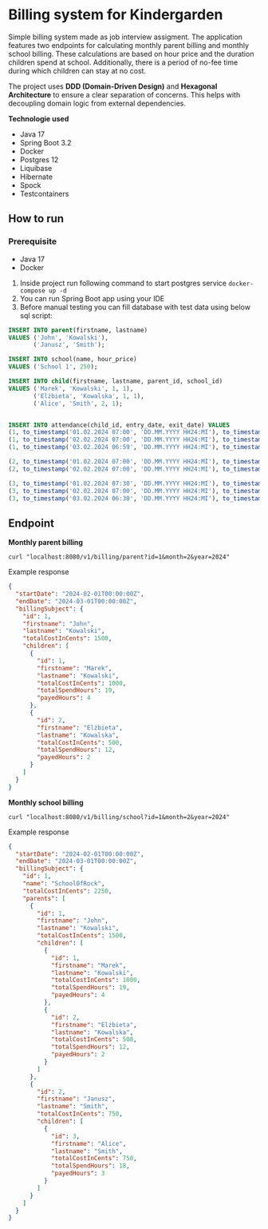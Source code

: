 # Billing system for Kindergarden

Simple billing system made as job interview assigment.
The application features two endpoints for calculating monthly parent billing and monthly school billing. These calculations are based on hour price and the duration children spend at school.
Additionally, there is a period of no-fee time during which children can stay at no cost.

The project uses **DDD (Domain-Driven Design)** and **Hexagonal Architecture** to ensure a clear separation of concerns. This helps with decoupling domain logic from external dependencies.

**Technologie used**
* Java 17
* Spring Boot 3.2
* Docker
* Postgres 12
* Liquibase
* Hibernate
* Spock
* Testcontainers

## How to run
### Prerequisite
* Java 17
* Docker

1. Inside project run following command to start postgres service `docker-compose up -d`
2. You can run Spring Boot app using your IDE
3. Before manual testing you can fill database with test data using below sql script:
``` sql
INSERT INTO parent(firstname, lastname)
VALUES ('John', 'Kowalski'),
       ('Janusz', 'Smith');

INSERT INTO school(name, hour_price)
VALUES ('School 1', 250);

INSERT INTO child(firstname, lastname, parent_id, school_id)
VALUES ('Marek', 'Kowalski', 1, 1),
       ('Elżbieta', 'Kowalska', 1, 1),
       ('Alice', 'Smith', 2, 1);


INSERT INTO attendance(child_id, entry_date, exit_date) VALUES
(1, to_timestamp('01.02.2024 07:00', 'DD.MM.YYYY HH24:MI'), to_timestamp('01.02.2024 12:00', 'DD.MM.YYYY HH24:MI')),
(1, to_timestamp('02.02.2024 07:00', 'DD.MM.YYYY HH24:MI'), to_timestamp('02.02.2024 14:00', 'DD.MM.YYYY HH24:MI')),
(1, to_timestamp('03.02.2024 06:59', 'DD.MM.YYYY HH24:MI'), to_timestamp('03.02.2024 12:01', 'DD.MM.YYYY HH24:MI')),

(2, to_timestamp('01.02.2024 07:00', 'DD.MM.YYYY HH24:MI'), to_timestamp('01.02.2024 12:00', 'DD.MM.YYYY HH24:MI')),
(2, to_timestamp('02.02.2024 07:00', 'DD.MM.YYYY HH24:MI'), to_timestamp('02.02.2024 14:00', 'DD.MM.YYYY HH24:MI')),

(3, to_timestamp('01.02.2024 07:30', 'DD.MM.YYYY HH24:MI'), to_timestamp('01.02.2024 12:00', 'DD.MM.YYYY HH24:MI')),
(3, to_timestamp('02.02.2024 07:00', 'DD.MM.YYYY HH24:MI'), to_timestamp('02.02.2024 12:59', 'DD.MM.YYYY HH24:MI')),
(3, to_timestamp('03.02.2024 06:30', 'DD.MM.YYYY HH24:MI'), to_timestamp('03.02.2024 12:30', 'DD.MM.YYYY HH24:MI'));
```

## Endpoint
**Monthly parent billing**

` curl "localhost:8080/v1/billing/parent?id=1&month=2&year=2024" `

Example response
``` json
{
  "startDate": "2024-02-01T00:00:00Z",
  "endDate": "2024-03-01T00:00:00Z",
  "billingSubject": {
    "id": 1,
    "firstname": "John",
    "lastname": "Kowalski",
    "totalCostInCents": 1500,
    "children": [
      {
        "id": 1,
        "firstname": "Marek",
        "lastname": "Kowalski",
        "totalCostInCents": 1000,
        "totalSpendHours": 19,
        "payedHours": 4
      },
      {
        "id": 2,
        "firstname": "Elżbieta",
        "lastname": "Kowalska",
        "totalCostInCents": 500,
        "totalSpendHours": 12,
        "payedHours": 2
      }
    ]
  }
}
```

**Monthly school billing**

` curl "localhost:8080/v1/billing/school?id=1&month=2&year=2024" `

Example response
``` json
{
  "startDate": "2024-02-01T00:00:00Z",
  "endDate": "2024-03-01T00:00:00Z",
  "billingSubject": {
    "id": 1,
    "name": "SchoolOfRock",
    "totalCostInCents": 2250,
    "parents": [
      {
        "id": 1,
        "firstname": "John",
        "lastname": "Kowalski",
        "totalCostInCents": 1500,
        "children": [
          {
            "id": 1,
            "firstname": "Marek",
            "lastname": "Kowalski",
            "totalCostInCents": 1000,
            "totalSpendHours": 19,
            "payedHours": 4
          },
          {
            "id": 2,
            "firstname": "Elżbieta",
            "lastname": "Kowalska",
            "totalCostInCents": 500,
            "totalSpendHours": 12,
            "payedHours": 2
          }
        ]
      },
      {
        "id": 2,
        "firstname": "Janusz",
        "lastname": "Smith",
        "totalCostInCents": 750,
        "children": [
          {
            "id": 3,
            "firstname": "Alice",
            "lastname": "Smith",
            "totalCostInCents": 750,
            "totalSpendHours": 18,
            "payedHours": 3
          }
        ]
      }
    ]
  }
}
```
